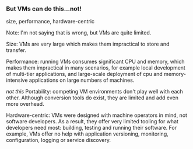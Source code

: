 
### But VMs can do this...not!

size, performance, hardware-centric

Note:
I'm not saying that is wrong, but VMs are quite limited.

Size: VMs are very large which makes them impractical to store and transfer.

Performance: running VMs consumes significant CPU and memory, which makes them impractical in many scenarios, for example local development of multi-tier applications, and large-scale deployment of cpu and memory-intensive applications on large numbers of machines.

_not this_
Portability: competing VM environments don't play well with each other. Although conversion tools do exist, they are limited and add even more overhead.

Hardware-centric: VMs were designed with machine operators in mind, not software developers. As a result, they offer very limited tooling for what developers need most: building, testing and running their software. For example, VMs offer no help with application versioning, monitoring, configuration, logging or service discovery.
